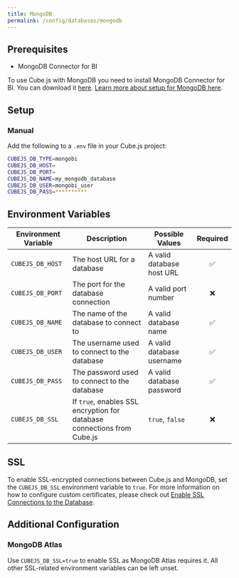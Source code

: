 ```yaml
---
title: MongoDB
permalink: /config/databases/mongodb
---
```


## Prerequisites

- MongoDB Connector for BI

To use Cube.js with MongoDB you need to install MongoDB Connector for BI. You
can download it [here][mongobi-download]. [Learn more about setup for MongoDB
here][cube-blog-mongodb].

## Setup

### Manual

Add the following to a `.env` file in your Cube.js project:

```bash
CUBEJS_DB_TYPE=mongobi
CUBEJS_DB_HOST=
CUBEJS_DB_PORT=
CUBEJS_DB_NAME=my_mongodb_database
CUBEJS_DB_USER=mongobi_user
CUBEJS_DB_PASS=**********
```

## Environment Variables

| Environment Variable | Description                                                             | Possible Values           | Required |
| -------------------- | ----------------------------------------------------------------------- | ------------------------- | :------: |
| `CUBEJS_DB_HOST`     | The host URL for a database                                             | A valid database host URL |    ✅    |
| `CUBEJS_DB_PORT`     | The port for the database connection                                    | A valid port number       |    ❌    |
| `CUBEJS_DB_NAME`     | The name of the database to connect to                                  | A valid database name     |    ✅    |
| `CUBEJS_DB_USER`     | The username used to connect to the database                            | A valid database username |    ✅    |
| `CUBEJS_DB_PASS`     | The password used to connect to the database                            | A valid database password |    ✅    |
| `CUBEJS_DB_SSL`      | If `true`, enables SSL encryption for database connections from Cube.js | `true`, `false`           |    ❌    |

## SSL

To enable SSL-encrypted connections between Cube.js and MongoDB, set the
`CUBEJS_DB_SSL` environment variable to `true`. For more information on how to
configure custom certificates, please check out [Enable SSL Connections to the
Database][ref-recipe-enable-ssl].

## Additional Configuration

### MongoDB Atlas

Use `CUBEJS_DB_SSL=true` to enable SSL as MongoDB Atlas requires it. All other
SSL-related environment variables can be left unset.

[cube-blog-mongodb]:
  https://cube.dev/blog/building-mongodb-dashboard-using-node.js
[mongobi-download]: https://www.mongodb.com/download-center/bi-connector
[nodejs-docs-tls-ciphers]:
  https://nodejs.org/docs/latest/api/tls.html#tls_modifying_the_default_tls_cipher_suite
[ref-recipe-enable-ssl]: /recipes/enable-ssl-connections-to-database
